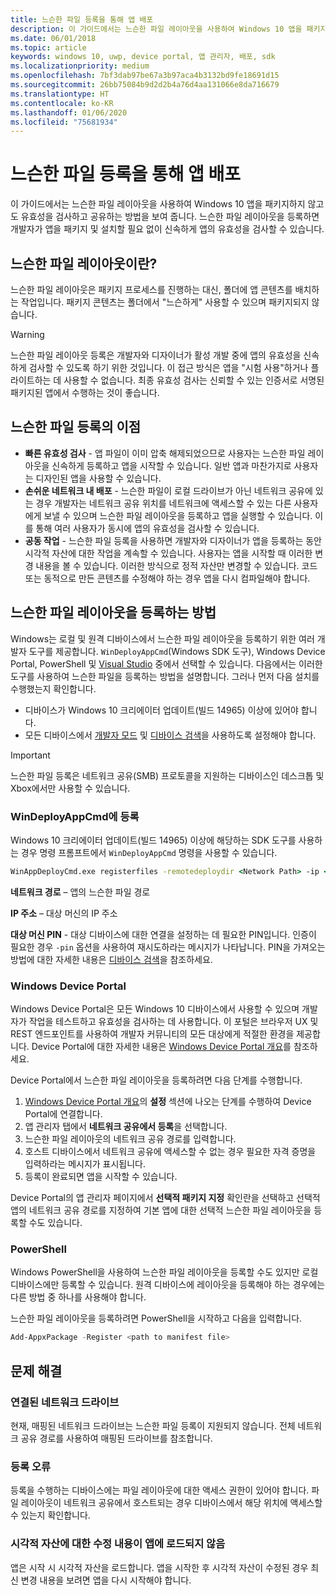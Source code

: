 ```yaml
---
title: 느슨한 파일 등록을 통해 앱 배포
description: 이 가이드에서는 느슨한 파일 레이아웃을 사용하여 Windows 10 앱을 패키지하지 않고도 유효성을 검사하고 공유하는 방법을 보여 줍니다.
ms.date: 06/01/2018
ms.topic: article
keywords: windows 10, uwp, device portal, 앱 관리자, 배포, sdk
ms.localizationpriority: medium
ms.openlocfilehash: 7bf3dab97be67a3b97aca4b3132bd9fe18691d15
ms.sourcegitcommit: 26bb75084b9d2d2b4a76d4aa131066e8da716679
ms.translationtype: HT
ms.contentlocale: ko-KR
ms.lasthandoff: 01/06/2020
ms.locfileid: "75681934"
---
```

# <a name="deploy-an-app-through-loose-file-registration"></a>느슨한 파일 등록을 통해 앱 배포 

이 가이드에서는 느슨한 파일 레이아웃을 사용하여 Windows 10 앱을 패키지하지 않고도 유효성을 검사하고 공유하는 방법을 보여 줍니다. 느슨한 파일 레이아웃을 등록하면 개발자가 앱을 패키지 및 설치할 필요 없이 신속하게 앱의 유효성을 검사할 수 있습니다. 

## <a name="what-is-a-loose-file-layout"></a>느슨한 파일 레이아웃이란?

느슨한 파일 레이아웃은 패키지 프로세스를 진행하는 대신, 폴더에 앱 콘텐츠를 배치하는 작업입니다. 패키지 콘텐츠는 폴더에서 "느슨하게" 사용할 수 있으며 패키지되지 않습니다. 

> [!WARNING]
> 느슨한 파일 레이아웃 등록은 개발자와 디자이너가 활성 개발 중에 앱의 유효성을 신속하게 검사할 수 있도록 하기 위한 것입니다. 이 접근 방식은 앱을 "시험 사용"하거나 플라이트하는 데 사용할 수 없습니다. 최종 유효성 검사는 신뢰할 수 있는 인증서로 서명된 패키지된 앱에서 수행하는 것이 좋습니다. 

## <a name="advantages-of-loose-file-registration"></a>느슨한 파일 등록의 이점

- **빠른 유효성 검사** - 앱 파일이 이미 압축 해제되었으므로 사용자는 느슨한 파일 레이아웃을 신속하게 등록하고 앱을 시작할 수 있습니다. 일반 앱과 마찬가지로 사용자는 디자인된 앱을 사용할 수 있습니다. 
- **손쉬운 네트워크 내 배포** - 느슨한 파일이 로컬 드라이브가 아닌 네트워크 공유에 있는 경우 개발자는 네트워크 공유 위치를 네트워크에 액세스할 수 있는 다른 사용자에게 보낼 수 있으며 느슨한 파일 레이아웃을 등록하고 앱을 실행할 수 있습니다. 이를 통해 여러 사용자가 동시에 앱의 유효성을 검사할 수 있습니다. 
- **공동 작업** - 느슨한 파일 등록을 사용하면 개발자와 디자이너가 앱을 등록하는 동안 시각적 자산에 대한 작업을 계속할 수 있습니다. 사용자는 앱을 시작할 때 이러한 변경 내용을 볼 수 있습니다. 이러한 방식으로 정적 자산만 변경할 수 있습니다. 코드 또는 동적으로 만든 콘텐츠를 수정해야 하는 경우 앱을 다시 컴파일해야 합니다.

## <a name="how-to-register-a-loose-file-layout"></a>느슨한 파일 레이아웃을 등록하는 방법

Windows는 로컬 및 원격 디바이스에서 느슨한 파일 레이아웃을 등록하기 위한 여러 개발자 도구를 제공합니다. `WinDeployAppCmd`(Windows SDK 도구), Windows Device Portal, PowerShell 및 [Visual Studio](https://docs.microsoft.com/windows/uwp/debug-test-perf/deploying-and-debugging-uwp-apps#register-layout-from-network) 중에서 선택할 수 있습니다. 다음에서는 이러한 도구를 사용하여 느슨한 파일을 등록하는 방법을 설명합니다. 그러나 먼저 다음 설치를 수행했는지 확인합니다.

- 디바이스가 Windows 10 크리에이터 업데이트(빌드 14965) 이상에 있어야 합니다.
- 모든 디바이스에서 [개발자 모드](https://docs.microsoft.com/windows/uwp/get-started/enable-your-device-for-development) 및 [디바이스 검색](https://docs.microsoft.com/windows/uwp/get-started/enable-your-device-for-development#device-discovery)을 사용하도록 설정해야 합니다.

> [!IMPORTANT]
> 느슨한 파일 등록은 네트워크 공유(SMB) 프로토콜을 지원하는 디바이스인 데스크톱 및 Xbox에서만 사용할 수 있습니다. 

### <a name="register-with-windeployappcmd"></a>WinDeployAppCmd에 등록

Windows 10 크리에이터 업데이트(빌드 14965) 이상에 해당하는 SDK 도구를 사용하는 경우 명령 프롬프트에서 `WinDeployAppCmd` 명령을 사용할 수 있습니다.

```cmd
WinAppDeployCmd.exe registerfiles -remotedeploydir <Network Path> -ip <IP Address> -pin <target machine PIN>
```

**네트워크 경로** – 앱의 느슨한 파일 경로

**IP 주소** – 대상 머신의 IP 주소

**대상 머신 PIN** - 대상 디바이스에 대한 연결을 설정하는 데 필요한 PIN입니다. 인증이 필요한 경우 `-pin` 옵션을 사용하여 재시도하라는 메시지가 나타납니다. PIN을 가져오는 방법에 대한 자세한 내용은 [디바이스 검색](https://docs.microsoft.com/windows/uwp/get-started/enable-your-device-for-development#device-discovery)을 참조하세요.

### <a name="windows-device-portal"></a>Windows Device Portal

Windows Device Portal은 모든 Windows 10 디바이스에서 사용할 수 있으며 개발자가 작업을 테스트하고 유효성을 검사하는 데 사용합니다. 이 포털은 브라우저 UX 및 REST 엔드포인트를 사용하여 개발자 커뮤니티의 모든 대상에게 적절한 환경을 제공합니다. Device Portal에 대한 자세한 내용은 [Windows Device Portal 개요](device-portal.md)를 참조하세요.

Device Portal에서 느슨한 파일 레이아웃을 등록하려면 다음 단계를 수행합니다.

1. [Windows Device Portal 개요](device-portal.md)의 **설정** 섹션에 나오는 단계를 수행하여 Device Portal에 연결합니다.
1. 앱 관리자 탭에서 **네트워크 공유에서 등록**을 선택합니다.
1. 느슨한 파일 레이아웃의 네트워크 공유 경로를 입력합니다. 
1. 호스트 디바이스에서 네트워크 공유에 액세스할 수 없는 경우 필요한 자격 증명을 입력하라는 메시지가 표시됩니다.
1. 등록이 완료되면 앱을 시작할 수 있습니다.

Device Portal의 앱 관리자 페이지에서 **선택적 패키지 지정** 확인란을 선택하고 선택적 앱의 네트워크 공유 경로를 지정하여 기본 앱에 대한 선택적 느슨한 파일 레이아웃을 등록할 수도 있습니다. 

### <a name="powershell"></a>PowerShell 

Windows PowerShell을 사용하여 느슨한 파일 레이아웃을 등록할 수도 있지만 로컬 디바이스에만 등록할 수 있습니다. 원격 디바이스에 레이아웃을 등록해야 하는 경우에는 다른 방법 중 하나를 사용해야 합니다. 

느슨한 파일 레이아웃을 등록하려면 PowerShell을 시작하고 다음을 입력합니다.

```PowerShell
Add-AppxPackage -Register <path to manifest file>
```

## <a name="troubleshooting"></a>문제 해결

### <a name="mapped-network-drives"></a>연결된 네트워크 드라이브
현재, 매핑된 네트워크 드라이브는 느슨한 파일 등록이 지원되지 않습니다. 전체 네트워크 공유 경로를 사용하여 매핑된 드라이브를 참조합니다.

### <a name="registration-failure"></a>등록 오류
등록을 수행하는 디바이스에는 파일 레이아웃에 대한 액세스 권한이 있어야 합니다. 파일 레이아웃이 네트워크 공유에서 호스트되는 경우 디바이스에서 해당 위치에 액세스할 수 있는지 확인합니다. 

### <a name="modifications-to-visual-assets-arent-being-loaded-in-the-app"></a>시각적 자산에 대한 수정 내용이 앱에 로드되지 않음 
앱은 시작 시 시각적 자산을 로드합니다. 앱을 시작한 후 시각적 자산이 수정된 경우 최신 변경 내용을 보려면 앱을 다시 시작해야 합니다.

